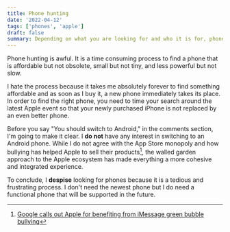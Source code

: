 ```yaml
---
title: Phone hunting
date: '2022-04-12'
tags: ['phones', 'apple']
draft: false
summary: Depending on what you are looking for and who it is for, phone hunting can be a nightmare.
---
```


Phone hunting is awful. It is a time consuming process to find a phone that is affordable but not obsolete, small but not tiny, and less powerful but not slow.

I hate the process because it takes me absolutely forever to find something affordable and as soon as I buy it, a new phone immediately takes its place. In order to find the right phone, you need to time your search around the latest Apple event so that your newly purchased iPhone is not replaced by an even better phone.

Before you say "You should switch to Android," in the comments section, I'm going to make it clear. I **do not** have any interest in switching to an Android phone. While I do not agree with the App Store monopoly and how bullying has helped Apple to sell their products[^1], the walled garden approach to the Apple ecosystem has made everything a more cohesive and integrated experience.

To conclude, I **despise** looking for phones because it is a tedious and frustrating process. I don't need the newest phone but I do need a functional phone that will be supported in the future.

[^1]: [Google calls out Apple for benefiting from iMessage green bubble bullying](https://www.androidauthority.com/google-apple-imessage-bullying-3086475/)
